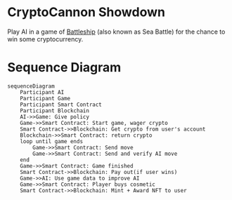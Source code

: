 # CryptoCannon Showdown

Play AI in a game of [Battleship](https://www.officialgamerules.org/battleship) (also known as Sea Battle) for the chance to win some cryptocurrency.

# Sequence Diagram

```mermaid
sequenceDiagram
    Participant AI
    Participant Game
    Participant Smart Contract
    Participant Blockchain
    AI->>Game: Give policy
    Game->>Smart Contract: Start game, wager crypto
    Smart Contract->>Blockchain: Get crypto from user's account
    Blockchain->>Smart Contract: return crypto
    loop until game ends
        Game->>Smart Contract: Send move
        Game->>Smart Contract: Send and verify AI move
    end
    Game->>Smart Contract: Game finished
    Smart Contract->>Blockchain: Pay out(if user wins)
    Game->>AI: Use game data to improve AI
    Game->>Smart Contract: Player buys cosmetic
    Smart Contract->>Blockchain: Mint + Award NFT to user
```
